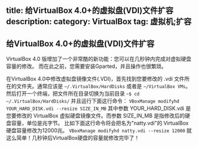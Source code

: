 title: 给VirtualBox 4.0+的虚拟盘(VDI)文件扩容
description:
category: VirtualBox
tag: 虚拟机;扩容
-------------------------

## 给VirtualBox 4.0+的虚拟盘(VDI)文件扩容

VirtualBox 4.0 版增加了一个非常酷的新功能：您可以在几秒钟内完成对虚拟硬盘容量的修改。
而在此之前，您需要安装Gparted，并且操作也很繁琐。

在VirtualBox 4.0中修改虚拟盘镜像文件(.VDI)，首先找到您要修改的 .vdi 文件所在的文件夹。通常应该是
`~/.VirtualBox/HardDisks` 
或者是
`~/VirtualBox VMs`。
然后打开一个终端，把文件所在目录切换为当前目录
`~$ cd ~/.VirtualBox/HardDisks/`
并且运行下面这行命令：
`VBoxManage modifyhd YOUR_HARD_DISK.vdi --resize SIZE_IN_MB`
其中参数 YOUR_HARD_DISK.vdi 是您要修改的 VirtualBox 虚拟硬盘镜像文件。而参数 SIZE_IN_MB 是指修改后的硬盘容量，单位是兆字节。 
比如下面这行命令将会把名为"natty.vdi"的 VirtualBox 硬盘容量修改为12000兆。
`VBoxManage modifyhd natty.vdi --resize 12000`
就这么简单！几秒钟后VirtualBox硬盘的容量就修改完毕了！